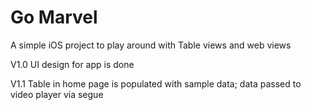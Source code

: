 # Go Marvel
A simple iOS project to play around with Table views and web views

V1.0 UI design for app is done

V1.1 Table in home page is populated with sample data; data passed to video player via segue

